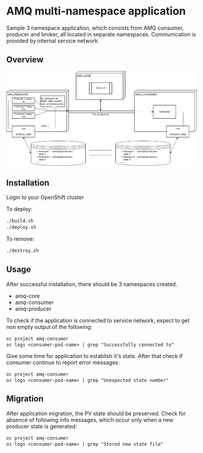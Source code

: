 # AMQ multi-namespace application

Sample 3 namespace application, which consists from AMQ consumer, producer and broker, all located in separate namespaces. Communication is provided by internal service network.

## Overview
![AMQ namespace setup](./img/app-overview.png)

## Installation

Login to your OpenShift cluster

To deploy:

```bash
./build.sh
./deploy.sh
```

To remove:

```bash
./destroy.sh
```

## Usage

After successful installation, there should be 3 namespaces created.

- amq-core
- amq-consumer
- amq-producer

To check if the application is connected to service network, expect to get non empty output of the following:

```
oc project amq-consumer
oc logs <consumer-pod-name> | grep "Successfully connected to"
```

Give some time for application to establish it's state. After that check if consumer continue to report error messages:

```
oc project amq-consumer
oc logs <consumer-pod-name> | grep "Unexpected state number"
```

## Migration

After application migration, the PV state should be preserved. Check for absence of following info messages, which occur only when a new producer state is generated:

```
oc project amq-consumer
oc logs <consumer-pod-name> | grep "Stored new state file"
```

